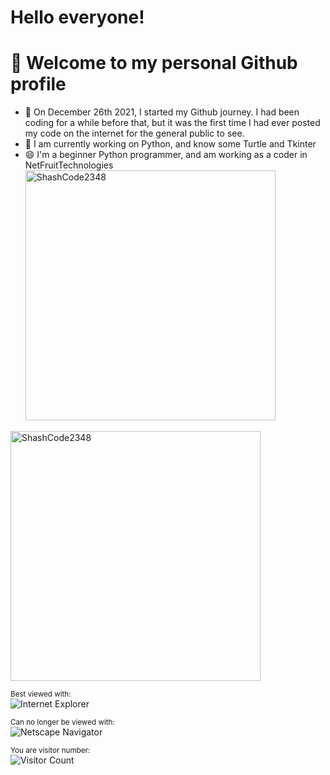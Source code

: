 # Hello everyone! 
# 👋 Welcome to my personal Github profile
- 🎇 On December 26th 2021, I started my Github journey. I had been coding for a while before that, but it was the first time I had ever posted my code on the internet for the general public to see.
- 🔭 I am currently working on Python, and know some Turtle and Tkinter
- 😄 I'm a beginner Python programmer, and am working as a coder in NetFruitTechnologies
  <img width="400em" src="https://github-readme-stats.vercel.app/api?username=ShashCode2348&show_icons=true&locale=en&theme=darkgreen"                alt="ShashCode2348"/>
<img width="400em" src="https://github-readme-streak-stats.herokuapp.com/?user=CodeMaster7000&theme=darkgreen" alt="ShashCode2348" />
<!---
ShashCode2348/ShashCode2348 is a ✨ special ✨ repository because its `README.md` (this file) appears on your GitHub profile.
You can click the Preview link to take a look at your changes.
--->
  
<sup>Best viewed with:</sup><br />![Internet Explorer](https://user-images.githubusercontent.com/282759/84683523-52f97980-af05-11ea-9da0-639e1c368536.gif)

<sup>Can no longer be viewed with:</sup><br />![Netscape Navigator](https://user-images.githubusercontent.com/68993968/113916671-27b78200-97d8-11eb-9496-1c45ce25568e.gif)
</div>
  
<sup>You are visitor number:</sup><br />![Visitor Count](https://profile-counter.glitch.me/CodeMaster7000/count.svg)
  
</p>

